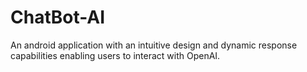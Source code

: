 # ChatBot-AI
An android application with an intuitive design and dynamic response capabilities enabling users to interact with OpenAI.
